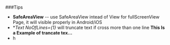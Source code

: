 ###Tips
* **SafeAreaView** -- use SafeAreaView intead of View for fullScreenView Page, it will visible properly in Android/iOS
* **Text NoOfLines={1}* will truncate text if cross more than one line **This Is a Example of trancate tex...**
* h
